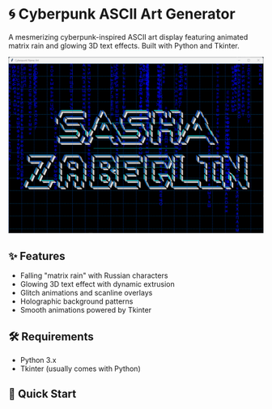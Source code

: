 # 🌀 Cyberpunk ASCII Art Generator

A mesmerizing cyberpunk-inspired ASCII art display featuring animated matrix rain and glowing 3D text effects. Built with Python and Tkinter.

![Cyberpunk ASCII Art Demo](screenshot.png)

## ✨ Features

- Falling "matrix rain" with Russian characters
- Glowing 3D text effect with dynamic extrusion
- Glitch animations and scanline overlays
- Holographic background patterns
- Smooth animations powered by Tkinter

## 🛠️ Requirements

- Python 3.x
- Tkinter (usually comes with Python)

## 🚀 Quick Start
